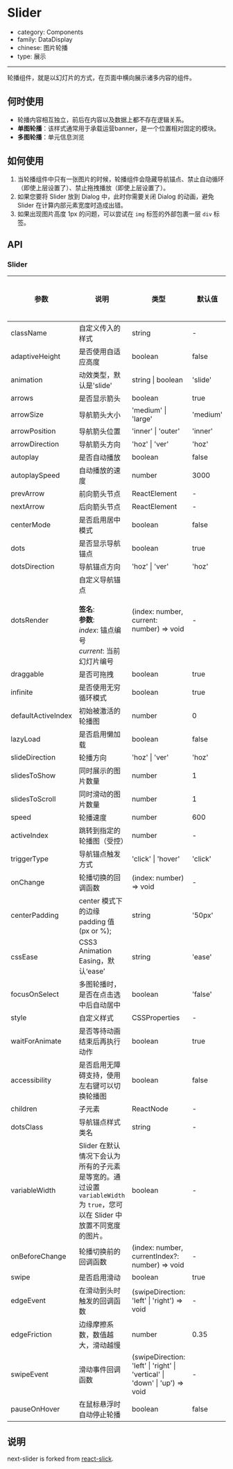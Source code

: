 # Slider

-   category: Components
-   family: DataDisplay
-   chinese: 图片轮播
-   type: 展示

---

轮播组件，就是以幻灯片的方式，在页面中横向展示诸多内容的组件。

## 何时使用

-   轮播内容相互独立，前后在内容以及数据上都不存在逻辑关系。
-   **单图轮播**：该样式通常用于承载运营banner，是一个位置相对固定的模块。
-   **多图轮播**：单元信息浏览

## 如何使用

1.  当轮播组件中只有一张图片的时候，轮播组件会隐藏导航锚点、禁止自动循环（即使上层设置了）、禁止拖拽播放（即使上层设置了）。
2.  如果您要将 Slider 放到 Dialog 中，此时你需要关闭 Dialog 的动画，避免 Slider 在计算内部元素宽度时造成出错。
3.  如果出现图片高度 1px 的问题，可以尝试在 `img` 标签的外部包裹一层 `div` 标签。

## API

### Slider

| 参数               | 说明                                                                                                                      | 类型                                                                        | 默认值   | 是否必填 |
| ------------------ | ------------------------------------------------------------------------------------------------------------------------- | --------------------------------------------------------------------------- | -------- | -------- |
| className          | 自定义传入的样式                                                                                                          | string                                                                      | -        |          |
| adaptiveHeight     | 是否使用自适应高度                                                                                                        | boolean                                                                     | false    |          |
| animation          | 动效类型，默认是'slide'                                                                                                   | string \| boolean                                                           | 'slide'  |          |
| arrows             | 是否显示箭头                                                                                                              | boolean                                                                     | true     |          |
| arrowSize          | 导航箭头大小                                                                                                              | 'medium' \| 'large'                                                         | 'medium' |          |
| arrowPosition      | 导航箭头位置                                                                                                              | 'inner' \| 'outer'                                                          | 'inner'  |          |
| arrowDirection     | 导航箭头方向                                                                                                              | 'hoz' \| 'ver'                                                              | 'hoz'    |          |
| autoplay           | 是否自动播放                                                                                                              | boolean                                                                     | false    |          |
| autoplaySpeed      | 自动播放的速度                                                                                                            | number                                                                      | 3000     |          |
| prevArrow          | 前向箭头节点                                                                                                              | ReactElement                                                                | -        |          |
| nextArrow          | 后向箭头节点                                                                                                              | ReactElement                                                                | -        |          |
| centerMode         | 是否启用居中模式                                                                                                          | boolean                                                                     | false    |          |
| dots               | 是否显示导航锚点                                                                                                          | boolean                                                                     | true     |          |
| dotsDirection      | 导航锚点方向                                                                                                              | 'hoz' \| 'ver'                                                              | 'hoz'    |          |
| dotsRender         | 自定义导航锚点<br/><br/>**签名**:<br/>**参数**:<br/>_index_: 锚点编号<br/>_current_: 当前幻灯片编号                       | (index: number, current: number) => void                                    | -        |          |
| draggable          | 是否可拖拽                                                                                                                | boolean                                                                     | true     |          |
| infinite           | 是否使用无穷循环模式                                                                                                      | boolean                                                                     | true     |          |
| defaultActiveIndex | 初始被激活的轮播图                                                                                                        | number                                                                      | 0        |          |
| lazyLoad           | 是否启用懒加载                                                                                                            | boolean                                                                     | false    |          |
| slideDirection     | 轮播方向                                                                                                                  | 'hoz' \| 'ver'                                                              | 'hoz'    |          |
| slidesToShow       | 同时展示的图片数量                                                                                                        | number                                                                      | 1        |          |
| slidesToScroll     | 同时滑动的图片数量                                                                                                        | number                                                                      | 1        |          |
| speed              | 轮播速度                                                                                                                  | number                                                                      | 600      |          |
| activeIndex        | 跳转到指定的轮播图（受控）                                                                                                | number                                                                      | -        |          |
| triggerType        | 导航锚点触发方式                                                                                                          | 'click' \| 'hover'                                                          | 'click'  |          |
| onChange           | 轮播切换的回调函数                                                                                                        | (index: number) => void                                                     | -        |          |
| centerPadding      | center 模式下的边缘 padding 值 (px or %);                                                                                 | string                                                                      | '50px'   |          |
| cssEase            | CSS3 Animation Easing，默认‘ease’                                                                                         | string                                                                      | 'ease'   |          |
| focusOnSelect      | 多图轮播时，是否在点击选中后自动居中                                                                                      | boolean                                                                     | 'false'  |          |
| style              | 自定义样式                                                                                                                | CSSProperties                                                               | -        |          |
| waitForAnimate     | 是否等待动画结束后再执行动作                                                                                              | boolean                                                                     | true     |          |
| accessibility      | 是否启用无障碍支持，使用左右键可以切换轮播图                                                                              | boolean                                                                     | false    |          |
| children           | 子元素                                                                                                                    | ReactNode                                                                   | -        |          |
| dotsClass          | 导航锚点样式类名                                                                                                          | string                                                                      | -        |          |
| variableWidth      | Slider 在默认情况下会认为所有的子元素是等宽的。通过设置 `variableWidth` 为 `true`，您可以在 Slider 中放置不同宽度的图片。 | boolean                                                                     | -        |          |
| onBeforeChange     | 轮播切换前的回调函数                                                                                                      | (index: number, currentIndex?: number) => void                              | -        |          |
| swipe              | 是否启用滑动                                                                                                              | boolean                                                                     | true     |          |
| edgeEvent          | 在滑动到头时触发的回调函数                                                                                                | (swipeDirection: 'left' \| 'right') => void                                 | -        |          |
| edgeFriction       | 边缘摩擦系数，数值越大，滑动越慢                                                                                          | number                                                                      | 0.35     |          |
| swipeEvent         | 滑动事件回调函数                                                                                                          | (swipeDirection: 'left' \| 'right' \| 'vertical' \| 'down' \| 'up') => void | -        |          |
| pauseOnHover       | 在鼠标悬浮时自动停止轮播                                                                                                  | boolean                                                                     | false    |          |

## 说明

next-slider is forked from [react-slick](https://github.com/akiran/react-slick).
